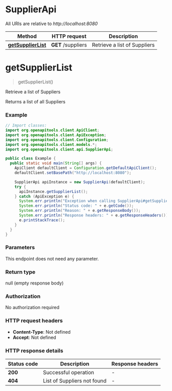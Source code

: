 # SupplierApi

All URIs are relative to *http://localhost:8080*

Method | HTTP request | Description
------------- | ------------- | -------------
[**getSupplierList**](SupplierApi.md#getSupplierList) | **GET** /suppliers | Retrieve a list of Suppliers


<a name="getSupplierList"></a>
# **getSupplierList**
> getSupplierList()

Retrieve a list of Suppliers

Returns a list of all Suppliers

### Example
```java
// Import classes:
import org.openapitools.client.ApiClient;
import org.openapitools.client.ApiException;
import org.openapitools.client.Configuration;
import org.openapitools.client.models.*;
import org.openapitools.client.api.SupplierApi;

public class Example {
  public static void main(String[] args) {
    ApiClient defaultClient = Configuration.getDefaultApiClient();
    defaultClient.setBasePath("http://localhost:8080");

    SupplierApi apiInstance = new SupplierApi(defaultClient);
    try {
      apiInstance.getSupplierList();
    } catch (ApiException e) {
      System.err.println("Exception when calling SupplierApi#getSupplierList");
      System.err.println("Status code: " + e.getCode());
      System.err.println("Reason: " + e.getResponseBody());
      System.err.println("Response headers: " + e.getResponseHeaders());
      e.printStackTrace();
    }
  }
}
```

### Parameters
This endpoint does not need any parameter.

### Return type

null (empty response body)

### Authorization

No authorization required

### HTTP request headers

 - **Content-Type**: Not defined
 - **Accept**: Not defined

### HTTP response details
| Status code | Description | Response headers |
|-------------|-------------|------------------|
**200** | Successful operation |  -  |
**404** | List of Suppliers not found |  -  |

